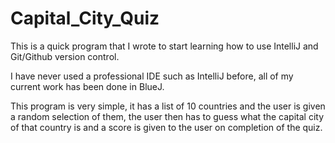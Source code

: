 # Capital_City_Quiz
This is a quick program that I wrote to start learning how to use IntelliJ and Git/Github version control.

I have never used a professional IDE such as IntelliJ before, all of my current work has been done in BlueJ.

This program is very simple, it has a list of 10 countries and the user is given a random selection of them, the user then has to guess what the capital city of that country is and a score is given to the user on completion of the quiz.
